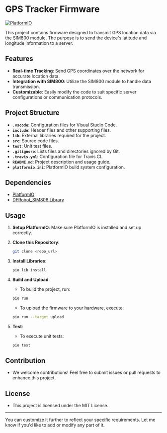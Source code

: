 # GPS Tracker Firmware

[![PlatformIO](https://img.shields.io/badge/PlatformIO-SIM800-orange.svg)](https://platformio.org/)

This project contains firmware designed to transmit GPS location data via the SIM800 module. The purpose is to send the device's latitude and longitude information to a server.

## Features
- **Real-time Tracking**: Send GPS coordinates over the network for accurate location data.
- **Integration with SIM800**: Utilize the SIM800 module to handle data transmission.
- **Customizable**: Easily modify the code to suit specific server configurations or communication protocols.

## Project Structure

- **`.vscode`**: Configuration files for Visual Studio Code.
- **`include`**: Header files and other supporting files.
- **`lib`**: External libraries required for the project.
- **`src`**: Source code files.
- **`test`**: Unit test files.
- **`.gitignore`**: Lists files and directories ignored by Git.
- **`.travis.yml`**: Configuration file for Travis CI.
- **`README.md`**: Project description and usage guide.
- **`platformio.ini`**: PlatformIO build system configuration.

## Dependencies
- [PlatformIO](https://platformio.org/)
- [DFRobot_SIM808 Library](https://github.com/DFRobot/DFRobot_SIM808)

## Usage
1. **Setup PlatformIO**: Make sure PlatformIO is installed and set up correctly.
2. **Clone this Repository**: 
   ```bash
   git clone <repo_url>
   ```
3. **Install Libraries**:
   ```bash
   pio lib install
   ```
4. **Build and Upload**:
   - To build the project, run:
   ```bash
   pio run
   ```
   - To upload the firmware to your hardware, execute:
   ```bash
   pio run --target upload
   ```

5. **Test**:
   - To execute unit tests:
   ```bash
   pio test
   ```

## Contribution
- We welcome contributions! Feel free to submit issues or pull requests to enhance this project.

## License
- This project is licensed under the MIT License.

---

You can customize it further to reflect your specific requirements. Let me know if you'd like to add or modify any part of it.
